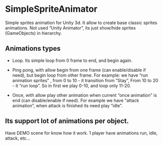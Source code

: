 # SimpleSpriteAnimator
Simple sprites animation for Unity 3d. It allow to create base classic sprites animations. Not used “Unity Animator”, its just show/hide sprites (GameObjects) in hierarchy.


## Animations types

- Loop. Its simple loop from 0 frame to end, and begin again.

- Ping pong, with allow begin from one frame (can enable/disable if need), but begin loop from other frame. 
For example: we have “run animation sprites” , from 0 to 10 - it transition from “Stay”,
From 10 to 20 - it “run loop”. So in first we play 0-10, and loop only 11-20.

- Once, with allow play other animation when current “once animation” is end (can disable/enable if need).
For example we have “attack animation”, when attack is finished its need play “idle”.


## Its support lot of animations per object.
Have DEMO scene for know how it work. 1 player have animations run, idle, attack, etc…
